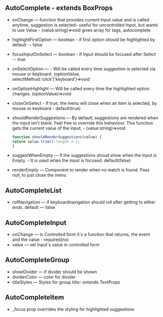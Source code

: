 
## AutoComplete - extends BoxProps

- onChange &mdash; function that provides current Input value and is called anytime, suggestion is selected- useful for uncontrolled Input, but wants to use Value  - (value:string)=>void gives array for tags, autocomplete
- highlightFirstOption &mdash; boolean - if first option should be highlighted by default -- false
- focusInputOnSelect &mdash; boolean - if Input should be focused after Select -- true
- onSelectOption &mdash; - Will be called every time suggestion is selected via mouse or keyboard. (optionValue, selectMethod:'click'|'keyboard')=>void
- onOptionHighlight &mdash; Will be called every time the highlighted option changes. (optionValue)=>void
- closeOnSelect - If true, the menu will close when an item is selected, by mouse or keyboard - default(true)
- shouldRenderSuggestions &mdash; By default, suggestions are rendered when the input isn't blank. Feel free to override this behaviour. This function gets the current value of the input. - (value:string)=>void

    ```js 
    function shouldRenderSuggestions(value) {
    return value.trim().length > 2;
    }
    ```
- suggestWhenEmpty &mdash; If the suggestions shoud show when the input is Empty. - It is used when the input is focused. default(false)
- renderEmpty &mdash; Component to render when no match is found. Pass null, to just close the menu 

## AutoCompleteList

- rollNavigation &mdash; if keyboardnavigation should roll after getting to either ends. default &mdash; false 

## AutoCompleteInput
    
- onChange &mdash; in Controlled form it's a function that returns, the event and the value - required(no)
- value &mdash; set Input's value in controlled form 

## AutoCompleteGroup

- showDivider &mdash; if divider should be shown
- dividerColor &mdash; color for divider
- titleStyles &mdash; Styles for group title- extends TextProps

## AutoCompleteItem

- _focus prop overrides the styling for highlighted suggestions